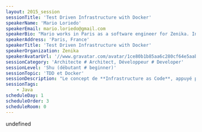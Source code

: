 ```yaml
---
layout: 2015_session
sessionTitle: 'Test Driven Infrastructure with Docker'
speakerName: 'Mario Loriedo'
speakerEmail: mario.loriedo@gmail.com
speakerBio: "Mario works in Paris as a software engineer for Zenika. In the past he has been software engineer at IBM and security expert for the Italian government. He is currently interested in software craftsmanship and has recently discovered Docker containers as a mean to build isolated and repeatable development environments. He has won the Paris Docker Hackathon with the project Sublime Docker and developed doclipser, an eclipse plugin to edit Dockerfiles. He is currently working on Capybara a tool to write Dockerfiles driven by tests. \n"
speakerAddress: 'Paris, France'
speakerTitle: 'Test Driven Infrastructure with Docker'
speakerOrganization: Zenika
speakerAvatarUrl: '//www.gravatar.com/avatar/1ce80b1b85aa6c280cf64e5aab262558?size=200&default=mm'
sessionCategory: 'Architecte # Architect, Développeur # Developer'
sessionLevel: 'Shu (débutant # beginner)'
sessionTopic: 'TDD et Docker'
sessionDescription: "Le concept de **Infrastructure as Code**, appuyé par des outils comme Chef, Ansible, Salt ou Docker, permet de décrire une infrastructure par des fichiers de code source. La definition d'une infrastructure se fait désormais avec les mêmes outils (IDE, gestionnaire de code source) et les mêmes pratiques (Integration Continue) que le développement de logiciel.\n\nLe **Test Driven Development** est une pratique de développement qui consiste à écrire du code en commençant par les tests.\n\nLe sujet de ce talk est l'application des principes du **TDD** au concept de **Infrastructure as Code** en utilisant Docker. Par ailleurs Mario présentera Capybara, un outil qui permet de développer les images Docker en commençant par les tests.\n\nUne description plus détaillée du projet Capybara se trouve [ici](https://gist.github.com/l0rd/70d6317af7804941a14f).\n"
sessionTags:
    - Java
scheduleDay: 1
scheduleOrder: 3
scheduleRoom: 0
---
```


undefined
